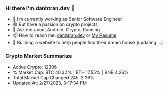### Hi there I'm danhtran.dev 👋

- 🔭 I’m currently working as Senior Software Engineer
- 😄 But have a passion on crypto projects
- 💬 Ask me about Android, Crypto, Running 
- 📫 How to reach me: <a href="https://danhtran.dev" target="_blank">danhtran.dev</a> or <a href="Dan-Resume.pdf" target="_blank">My Resume</a>
- 🌱 Building a website to help people find their dream house (updating ...)

### Crypto Market Summarize
- Active Crypto: 12306
- % Market Cap: BTC 40.32% | ETH 17.55% | BNB 4.26%
- Total Market Cap Changed 24h: 2.36%
- Updated At: 2/27/2023, 3:17:34 PM
